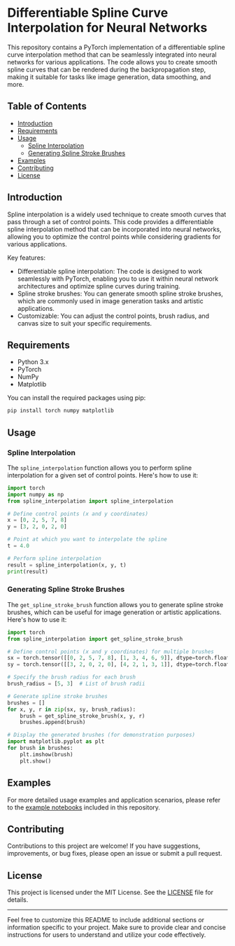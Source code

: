 # Differentiable Spline Curve Interpolation for Neural Networks

This repository contains a PyTorch implementation of a differentiable spline curve interpolation method that can be seamlessly integrated into neural networks for various applications. The code allows you to create smooth spline curves that can be rendered during the backpropagation step, making it suitable for tasks like image generation, data smoothing, and more.

## Table of Contents
- [Introduction](#introduction)
- [Requirements](#requirements)
- [Usage](#usage)
  - [Spline Interpolation](#spline-interpolation)
  - [Generating Spline Stroke Brushes](#generating-spline-stroke-brushes)
- [Examples](#examples)
- [Contributing](#contributing)
- [License](#license)

## Introduction

Spline interpolation is a widely used technique to create smooth curves that pass through a set of control points. This code provides a differentiable spline interpolation method that can be incorporated into neural networks, allowing you to optimize the control points while considering gradients for various applications.

Key features:
- Differentiable spline interpolation: The code is designed to work seamlessly with PyTorch, enabling you to use it within neural network architectures and optimize spline curves during training.
- Spline stroke brushes: You can generate smooth spline stroke brushes, which are commonly used in image generation tasks and artistic applications.
- Customizable: You can adjust the control points, brush radius, and canvas size to suit your specific requirements.

## Requirements

- Python 3.x
- PyTorch
- NumPy
- Matplotlib

You can install the required packages using pip:

```bash
pip install torch numpy matplotlib
```

## Usage

### Spline Interpolation

The `spline_interpolation` function allows you to perform spline interpolation for a given set of control points. Here's how to use it:

```python
import torch
import numpy as np
from spline_interpolation import spline_interpolation

# Define control points (x and y coordinates)
x = [0, 2, 5, 7, 8]
y = [3, 2, 0, 2, 0]

# Point at which you want to interpolate the spline
t = 4.0

# Perform spline interpolation
result = spline_interpolation(x, y, t)
print(result)
```

### Generating Spline Stroke Brushes

The `get_spline_stroke_brush` function allows you to generate spline stroke brushes, which can be useful for image generation or artistic applications. Here's how to use it:

```python
import torch
from spline_interpolation import get_spline_stroke_brush

# Define control points (x and y coordinates) for multiple brushes
sx = torch.tensor([[0, 2, 5, 7, 8], [1, 3, 4, 6, 9]], dtype=torch.float32)
sy = torch.tensor([[3, 2, 0, 2, 0], [4, 2, 1, 3, 1]], dtype=torch.float32)

# Specify the brush radius for each brush
brush_radius = [5, 3]  # List of brush radii

# Generate spline stroke brushes
brushes = []
for x, y, r in zip(sx, sy, brush_radius):
    brush = get_spline_stroke_brush(x, y, r)
    brushes.append(brush)

# Display the generated brushes (for demonstration purposes)
import matplotlib.pyplot as plt
for brush in brushes:
    plt.imshow(brush)
    plt.show()
```

## Examples

For more detailed usage examples and application scenarios, please refer to the [example notebooks](examples/) included in this repository.

## Contributing

Contributions to this project are welcome! If you have suggestions, improvements, or bug fixes, please open an issue or submit a pull request. 

## License

This project is licensed under the MIT License. See the [LICENSE](LICENSE) file for details.

---

Feel free to customize this README to include additional sections or information specific to your project. Make sure to provide clear and concise instructions for users to understand and utilize your code effectively.

